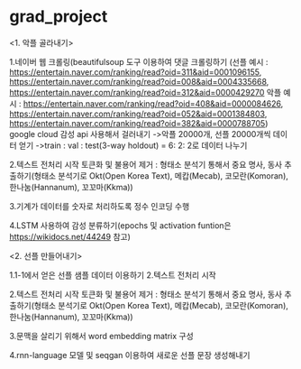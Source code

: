 # grad_project
<1. 악플 골라내기>

1.네이버 웹 크롤링(beautifulsoup 도구 이용하여 댓글 크롤링하기
(선플 예시 : https://entertain.naver.com/ranking/read?oid=311&aid=0001096155, https://entertain.naver.com/ranking/read?oid=008&aid=0004335668,
https://entertain.naver.com/ranking/read?oid=312&aid=0000429270
악플 예시 : https://entertain.naver.com/ranking/read?oid=408&aid=0000084626,
https://entertain.naver.com/ranking/read?oid=052&aid=0001384803,
https://entertain.naver.com/ranking/read?oid=382&aid=0000788705)
google cloud 감성 api 사용해서 걸러내기
->악플 20000개, 선플 20000개씩 데이터 얻기
->train : val : test(3-way holdout) = 6: 2: 2로 데이터 나누기

2.텍스트 전처리 시작 
토큰화 및 불용어 제거 : 형태소 분석기 통해서 중요 명사, 동사 추출하기(형태소 분석기로 Okt(Open Korea Text), 메캅(Mecab), 코모란(Komoran), 한나눔(Hannanum), 꼬꼬마(Kkma))

3.기계가 데이터를 숫자로 처리하도록 정수 인코딩 수행

4.LSTM 사용하여 감성 분류하기(epochs 및 activation funtion은 https://wikidocs.net/44249 참고)



<2. 선플 만들어내기>

1.1-1에서 얻은 선플 샘플 데이터 이용하기
2.텍스트 전처리 시작

2.텍스트 전처리 시작 
토큰화 및 불용어 제거 : 형태소 분석기 통해서 중요 명사, 동사 추출하기(형태소 분석기로 Okt(Open Korea Text), 메캅(Mecab), 코모란(Komoran), 한나눔(Hannanum), 꼬꼬마(Kkma))

3.문맥을 살리기 위해서 word embedding matrix 구성

4.rnn-language 모델 및 seqgan 이용하여 새로운 선플 문장 생성해내기
